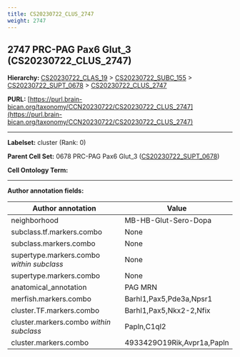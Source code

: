 ```yaml
---
title: CS20230722_CLUS_2747
weight: 2747
---
```

## 2747 PRC-PAG Pax6 Glut_3 (CS20230722_CLUS_2747)
<b>Hierarchy: </b>
[CS20230722_CLAS_19](../CS20230722_CLAS_19) >
[CS20230722_SUBC_155](../CS20230722_SUBC_155) >
[CS20230722_SUPT_0678](../CS20230722_SUPT_0678) >
[CS20230722_CLUS_2747](../CS20230722_CLUS_2747)

**PURL:** [https://purl.brain-bican.org/taxonomy/CCN20230722/CS20230722_CLUS_2747](https://purl.brain-bican.org/taxonomy/CCN20230722/CS20230722_CLUS_2747)

---


**Labelset:** cluster (Rank: 0)

**Parent Cell Set:** 0678 PRC-PAG Pax6 Glut_3 ([CS20230722_SUPT_0678](../CS20230722_SUPT_0678))



**Cell Ontology Term:** 

[MARKER GENES.]: #


---

[TRANSFERRED ANNOTATIONS.]: #


[AUTHOR ANNOTATION FIELDS.]: #


**Author annotation fields:**

| Author annotation | Value |
|-------------------|-------|
|neighborhood|MB-HB-Glut-Sero-Dopa|
|subclass.tf.markers.combo|None|
|subclass.markers.combo|None|
|supertype.markers.combo _within subclass_|None|
|supertype.markers.combo|None|
|anatomical_annotation|PAG MRN|
|merfish.markers.combo|Barhl1,Pax5,Pde3a,Npsr1|
|cluster.TF.markers.combo|Barhl1,Pax5,Nkx2-2,Nfix|
|cluster.markers.combo _within subclass_|Papln,C1ql2|
|cluster.markers.combo|4933429O19Rik,Avpr1a,Papln|
